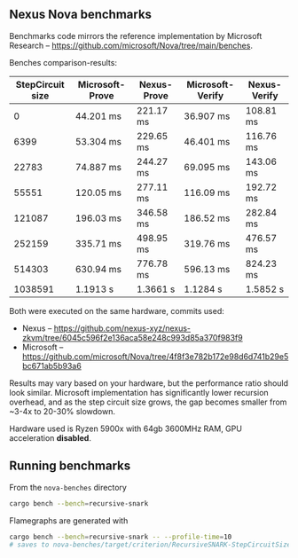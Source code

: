 ## Nexus Nova benchmarks

Benchmarks code mirrors the reference implementation by Microsoft Research – https://github.com/microsoft/Nova/tree/main/benches.

Benches comparison-results:

| StepCircuit size | Microsoft-Prove | Nexus-Prove | Microsoft-Verify| Nexus-Verify |
| ---------------- | --------------  | ----------- | --------------- | ------------ |
| 0                | 44.201 ms       | 221.17 ms   | 36.907 ms       | 108.81 ms    |
| 6399             | 53.304 ms       | 229.65 ms   | 46.401 ms       | 116.76 ms    |
| 22783            | 74.887 ms       | 244.27 ms   | 69.095 ms       | 143.06 ms    |
| 55551            | 120.05 ms       | 277.11 ms   | 116.09 ms       | 192.72 ms    |
| 121087           | 196.03 ms       | 346.58 ms   | 186.52 ms       | 282.84 ms    |
| 252159           | 335.71 ms       | 498.95 ms   | 319.76 ms       | 476.57 ms    |
| 514303           | 630.94 ms       | 776.78 ms   | 596.13 ms       | 824.23 ms    |
| 1038591          | 1.1913 s        | 1.3661 s    | 1.1284 s        | 1.5852 s     |

Both were executed on the same hardware, commits used: 

- Nexus – https://github.com/nexus-xyz/nexus-zkvm/tree/6045c596f2e136aca58e248c993d85a370f983f9
- Microsoft – https://github.com/microsoft/Nova/tree/4f8f3e782b172e98d6d741b29e5bc671ab5b93a6

Results may vary based on your hardware, but the performance ratio should look similar. Microsoft implementation has significantly lower recursion overhead, and as the step circuit size grows, the gap becomes smaller from ~3-4x to 20-30% slowdown.

Hardware used is Ryzen 5900x with 64gb 3600MHz RAM, GPU acceleration **disabled**.

## Running benchmarks

From the `nova-benches` directory

```sh
cargo bench --bench=recursive-snark
```

Flamegraphs are generated with
```sh
cargo bench --bench=recursive-snark -- --profile-time=10
# saves to nova-benches/target/criterion/RecursiveSNARK-StepCircuitSize-*/[Prove/Verify]/profile/flamegraph.svg
```

